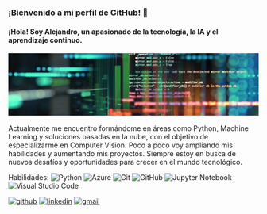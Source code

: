 ### ¡Bienvenido a mi perfil de GitHub! 👋
#### ¡Hola! Soy Alejandro, un apasionado de la tecnología, la IA y el aprendizaje continuo.
![¡Hola! Soy Alejandro, un apasionado de la tecnología, la IA y el aprendizaje continuo.](https://raw.githubusercontent.com/asanlir/asanlir/main/assets/1699565272303.jpg)

Actualmente me encuentro formándome en áreas como Python, Machine Learning y soluciones basadas en la nube, con el objetivo de especializarme en Computer Vision. Poco a poco voy ampliando mis habilidades y aumentando mis proyectos. Siempre estoy en busca de nuevos desafíos y oportunidades para crecer en el mundo tecnológico.

Habilidades: ![Python](https://img.shields.io/badge/python-3670A0?style=for-the-badge&logo=python&logoColor=ffdd54) ![Azure](https://img.shields.io/badge/azure-%230072C6.svg?style=for-the-badge&logo=microsoftazure&logoColor=white) ![Git](https://img.shields.io/badge/git-%23F05033.svg?style=for-the-badge&logo=git&logoColor=white) ![GitHub](https://img.shields.io/badge/github-%23121011.svg?style=for-the-badge&logo=github&logoColor=white) ![Jupyter Notebook](https://img.shields.io/badge/jupyter-%23FA0F00.svg?style=for-the-badge&logo=jupyter&logoColor=white) ![Visual Studio Code](https://img.shields.io/badge/Visual%20Studio%20Code-0078d7.svg?style=for-the-badge&logo=visual-studio-code&logoColor=white)



[<img src='https://cdn.jsdelivr.net/npm/simple-icons@3.0.1/icons/github.svg' alt='github' height='40'>](https://github.com/https://github.com/asanlir)  [<img src='https://cdn.jsdelivr.net/npm/simple-icons@3.0.1/icons/linkedin.svg' alt='linkedin' height='40'>](https://www.linkedin.com/in/www.linkedin.com/in/alejandro-sanchez-lirola/)  [<img src='https://cdn.jsdelivr.net/npm/simple-icons@3.0.1/icons/gmail.svg' alt='gmail' height='40'>](alejandrosanchezlirola@gmail.com )  

